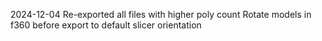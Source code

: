 2024-12-04
Re-exported all files with higher poly count
Rotate models in f360 before export to default slicer orientation